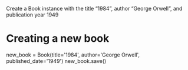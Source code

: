 Create a Book instance with the title “1984”, author “George Orwell”, and publication year 1949

# Creating a new book
new_book = Book(title='1984', author='George Orwell', published_date='1949')
new_book.save()
